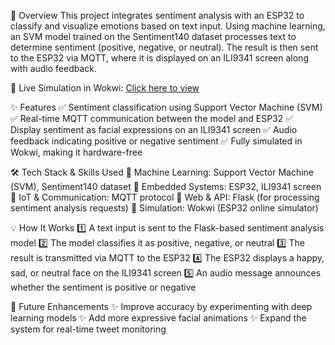 🚀 Overview
This project integrates sentiment analysis with an ESP32 to classify and visualize emotions based on text input. Using machine learning, an SVM model trained on the Sentiment140 dataset processes text to determine sentiment (positive, negative, or neutral). The result is then sent to the ESP32 via MQTT, where it is displayed on an ILI9341 screen along with audio feedback.

🔗 Live Simulation in Wokwi: [Click here to view](https://wokwi.com/projects/423397511758760961)

✨ Features
✅ Sentiment classification using Support Vector Machine (SVM)
✅ Real-time MQTT communication between the model and ESP32
✅ Display sentiment as facial expressions on an ILI9341 screen
✅ Audio feedback indicating positive or negative sentiment
✅ Fully simulated in Wokwi, making it hardware-free

🛠️ Tech Stack & Skills Used
🔹 Machine Learning: Support Vector Machine (SVM), Sentiment140 dataset
🔹 Embedded Systems: ESP32, ILI9341 screen
🔹 IoT & Communication: MQTT protocol
🔹 Web & API: Flask (for processing sentiment analysis requests)
🔹 Simulation: Wokwi (ESP32 online simulator)

💡 How It Works
1️⃣ A text input is sent to the Flask-based sentiment analysis model
2️⃣ The model classifies it as positive, negative, or neutral
3️⃣ The result is transmitted via MQTT to the ESP32
4️⃣ The ESP32 displays a happy, sad, or neutral face on the ILI9341 screen
5️⃣ An audio message announces whether the sentiment is positive or negative

📌 Future Enhancements
✨ Improve accuracy by experimenting with deep learning models
✨ Add more expressive facial animations
✨ Expand the system for real-time tweet monitoring
